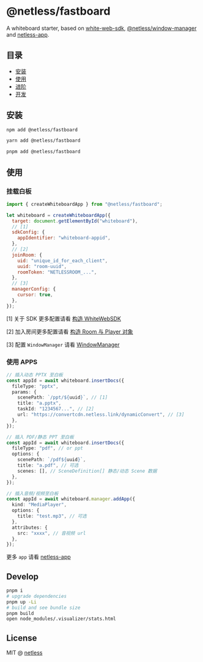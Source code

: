 # @netless/fastboard

A whiteboard starter, based on [white-web-sdk](https://www.npmjs.com/package/white-web-sdk), [@netless/window-manager](https://www.npmjs.com/package/@netless/window-manager)
and [netless-app](https://github.com/netless-io/netless-app).

## 目录

- [安装](#安装)
- [使用](#使用)
- [进阶](./docs/advanced.md)
- [开发](#开发)

## 安装

```bash
npm add @netless/fastboard
```

```bash
yarn add @netless/fastboard
```

```bash
pnpm add @netless/fastboard
```

## 使用

### 挂载白板

```js
import { createWhiteboardApp } from "@netless/fastboard";

let whiteboard = createWhiteboardApp({
  target: document.getElementById("whiteboard"),
  // [1]
  sdkConfig: {
    appIdentifier: "whiteboard-appid",
  },
  // [2]
  joinRoom: {
    uid: "unique_id_for_each_client",
    uuid: "room-uuid",
    roomToken: "NETLESSROOM_...",
  },
  // [3]
  managerConfig: {
    cursor: true,
  },
});
```

[1] 关于 SDK 更多配置请看 [构造 WhiteWebSDK](#https://developer.netless.link/javascript-zh/home/construct-white-web-sdk)

[2] 加入房间更多配置请看 [构造 Room 与 Player 对象](#https://developer.netless.link/javascript-zh/home/construct-room-and-player)

[3] 配置 `WindowManager` 请看 [WindowManager](#https://github.com/netless-io/window-manager#mount)

### 使用 APPS

```typescript
// 插入动态 PPTX 至白板
const appId = await whiteboard.insertDocs({
  fileType: "pptx",
  params: {
    scenePath: `/ppt/${uuid}`, // [1]
    title: "a.pptx",
    taskId: "1234567...", // [2]
    url: "https://convertcdn.netless.link/dynamicConvert", // [3]
  },
});

// 插入 PDF/静态 PPT 至白板
const appId = await whiteboard.insertDocs({
  fileType: "pdf", // or ppt
  options: {
    scenePath: `/pdf${uuid}`,
    title: "a.pdf", // 可选
    scenes: [], // SceneDefinition[] 静态/动态 Scene 数据
  },
});

// 插入音频/视频至白板
const appId = await whiteboard.manager.addApp({
  kind: "MediaPlayer",
  options: {
    title: "test.mp3", // 可选
  },
  attributes: {
    src: "xxxx", // 音视频 url
  },
});
```

更多 `app` 请看 [netless-app](#https://github.com/netless-io/netless-app)

## Develop

```bash
pnpm i
# upgrade dependencies
pnpm up -Li
# build and see bundle size
pnpm build
open node_modules/.visualizer/stats.html
```

## License

MIT @ [netless](https://github.com/netless-io)
